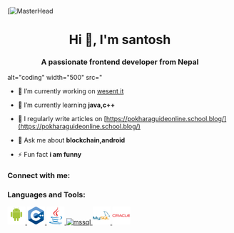 [![MasterHead](https://www.google.com/search?q=best+3d+image+with+less+1+mb&tbm=isch&ved=2ahUKEwiN6fq67bf-AhVVG7cAHc1jB0EQ2-cCegQIABAA&oq=best+3d+image+with+less+1+mb&gs_lcp=CgNpbWcQAzoECCMQJzoFCAAQgAQ6BggAEAUQHjoECAAQHjoGCAAQCBAeOgcIABAYEIAEUP0DWMJAYKRFaABwAHgBgAHZBogB9iuSAQ0wLjEuOC40LjAuMi4xmAEAoAEBqgELZ3dzLXdpei1pbWfAAQE&sclient=img&ei=x95AZM3pOtW23LUPzcediAQ#imgrc=Bka8DZG9jYCndM)
<h1 align="center">Hi 👋, I'm santosh</h1>
<h3 align="center">A passionate frontend developer from Nepal</h3>

<img align="right"> alt="coding" width="500" src="


- 🔭 I’m currently working on [wesent it](https://www.wesendit.com/)

- 🌱 I’m currently learning **java,c++**

- 📝 I regularly write articles on [https://pokharaguideonline.school.blog/](https://pokharaguideonline.school.blog/)

- 💬 Ask me about **blockchain,android**

- ⚡ Fun fact **i am funny**

<h3 align="left">Connect with me:</h3>
<p align="left">
</p>

<h3 align="left">Languages and Tools:</h3>
<p align="left"> <a href="https://developer.android.com" target="_blank" rel="noreferrer"> <img src="https://raw.githubusercontent.com/devicons/devicon/master/icons/android/android-original-wordmark.svg" alt="android" width="40" height="40"/> </a> <a href="https://www.w3schools.com/cpp/" target="_blank" rel="noreferrer"> <img src="https://raw.githubusercontent.com/devicons/devicon/master/icons/cplusplus/cplusplus-original.svg" alt="cplusplus" width="40" height="40"/> </a> <a href="https://www.java.com" target="_blank" rel="noreferrer"> <img src="https://raw.githubusercontent.com/devicons/devicon/master/icons/java/java-original.svg" alt="java" width="40" height="40"/> </a> <a href="https://www.microsoft.com/en-us/sql-server" target="_blank" rel="noreferrer"> <img src="https://www.svgrepo.com/show/303229/microsoft-sql-server-logo.svg" alt="mssql" width="40" height="40"/> </a> <a href="https://www.mysql.com/" target="_blank" rel="noreferrer"> <img src="https://raw.githubusercontent.com/devicons/devicon/master/icons/mysql/mysql-original-wordmark.svg" alt="mysql" width="40" height="40"/> </a> <a href="https://www.oracle.com/" target="_blank" rel="noreferrer"> <img src="https://raw.githubusercontent.com/devicons/devicon/master/icons/oracle/oracle-original.svg" alt="oracle" width="40" height="40"/> </a> </p>
